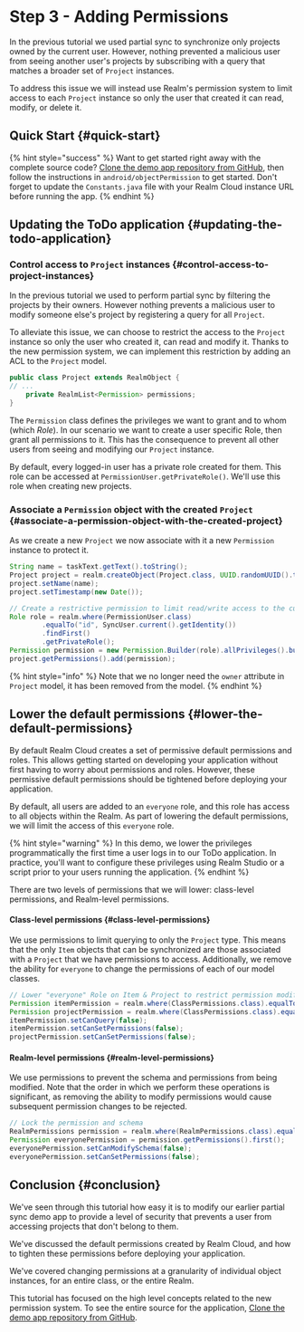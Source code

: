 # Step 3 - Adding Permissions

In the previous tutorial we used partial sync to synchronize only projects owned by the current user. However, nothing prevented a malicious user from seeing another user's projects by subscribing with a query that matches a broader set of `Project` instances.

To address this issue we will instead use Realm's permission system to limit access to each `Project` instance so only the user that created it can read, modify, or delete it.

## Quick Start  {#quick-start}

{% hint style="success" %}
Want to get started right away with the complete source code? [Clone the demo app repository from GitHub](https://github.com/realm/my-first-realm-app), then follow the instructions in `android/objectPermission` to get started. Don't forget to update the `Constants.java` file with your Realm Cloud instance URL before running the app.
{% endhint %}

## Updating the ToDo application {#updating-the-todo-application}

### Control access to `Project` instances {#control-access-to-project-instances}

In the previous tutorial we used to perform partial sync by filtering the projects by their owners. However nothing prevents a malicious user to modify someone else's project by registering a query for all `Project`.

To alleviate this issue, we can choose to restrict the access to the `Project` instance so only the user who created it, can read and modify it. Thanks to the new permission system, we can implement this restriction by adding an ACL to the `Project` model.

```java
public class Project extends RealmObject {
// ...
    private RealmList<Permission> permissions;
}
```

The `Permission` class defines the privileges we want to grant and to whom \(which _Role_\). In our scenario we want to create a user specific Role, then grant all permissions to it. This has the consequence to prevent all other users from seeing and modifying our `Project` instance.

By default, every logged-in user has a private role created for them. This role can be accessed at `PermissionUser.getPrivateRole()`. We'll use this role when creating new projects.

### Associate a `Permission` object with the created `Project`  {#associate-a-permission-object-with-the-created-project}

As we create a new `Project` we now associate with it a new `Permission` instance to protect it.

```java
String name = taskText.getText().toString();
Project project = realm.createObject(Project.class, UUID.randomUUID().toString());
project.setName(name);
project.setTimestamp(new Date());

// Create a restrictive permission to limit read/write access to the current user only
Role role = realm.where(PermissionUser.class)
        .equalTo("id", SyncUser.current().getIdentity())
        .findFirst()
        .getPrivateRole();
Permission permission = new Permission.Builder(role).allPrivileges().build();
project.getPermissions().add(permission);
```

{% hint style="info" %}
Note that we no longer need the `owner` attribute in `Project` model, it has been removed from the model.
{% endhint %}

## Lower the default permissions {#lower-the-default-permissions}

By default Realm Cloud creates a set of permissive default permissions and roles. This allows getting started on developing your application without first having to worry about permissions and roles. However, these permissive default permissions should be tightened before deploying your application.

By default, all users are added to an `everyone` role, and this role has access to all objects within the Realm. As part of lowering the default permissions, we will limit the access of this `everyone` role.

{% hint style="warning" %}
In this demo, we lower the privileges programmatically the first time a user logs in to our ToDo application. In practice, you'll want to configure these privileges using Realm Studio or a script prior to your users running the application.
{% endhint %}

There are two levels of permissions that we will lower: class-level permissions, and Realm-level permissions.

#### Class-level permissions {#class-level-permissions}

We use permissions to limit querying to only the `Project` type. This means that the only `Item` objects that can be synchronized are those associated with a `Project` that we have permissions to access. Additionally, we remove the ability for `everyone` to change the permissions of each of our model classes.

```java
// Lower "everyone" Role on Item & Project to restrict permission modifications
Permission itemPermission = realm.where(ClassPermissions.class).equalTo("name", "Item").findFirst().getPermissions().first();
Permission projectPermission = realm.where(ClassPermissions.class).equalTo("name", "Project").findFirst().getPermissions().first();
itemPermission.setCanQuery(false);
itemPermission.setCanSetPermissions(false);
projectPermission.setCanSetPermissions(false);
```

#### Realm-level permissions {#realm-level-permissions}

We use permissions to prevent the schema and permissions from being modified. Note that the order in which we perform these operations is significant, as removing the ability to modify permissions would cause subsequent permission changes to be rejected.

```java
// Lock the permission and schema
RealmPermissions permission = realm.where(RealmPermissions.class).equalTo("id", 0).findFirst();
Permission everyonePermission = permission.getPermissions().first();
everyonePermission.setCanModifySchema(false);
everyonePermission.setCanSetPermissions(false);
```

## Conclusion {#conclusion}

We've seen through this tutorial how easy it is to modify our earlier partial sync demo app to provide a level of security that prevents a user from accessing projects that don't belong to them.

We've discussed the default permissions created by Realm Cloud, and how to tighten these permissions before deploying your application.

We've covered changing permissions at a granularity of individual object instances, for an entire class, or the entire Realm.

This tutorial has focused on the high level concepts related to the new permission system. To see the entire source for the application, [Clone the demo app repository from GitHub](https://github.com/realm/my-first-realm-app).

